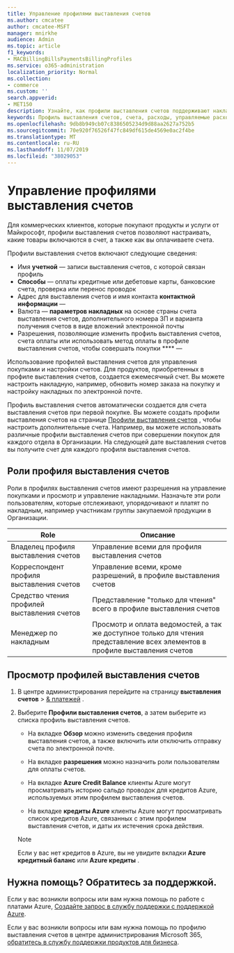 ```yaml
---
title: Управление профилями выставления счетов
ms.author: cmcatee
author: cmcatee-MSFT
manager: mnirkhe
audience: Admin
ms.topic: article
f1_keywords:
- MACBillingBillsPaymentsBillingProfiles
ms.service: o365-administration
localization_priority: Normal
ms.collection:
- commerce
ms.custom: ''
search.appverid:
- MET150
description: Узнайте, как профили выставления счетов поддерживают накладные.
keywords: Профиль выставления счетов, счета, расходы, управляемые расходы
ms.openlocfilehash: 9db8b949cb07c8386505234d9d88aa2627a752b5
ms.sourcegitcommit: 70e920f76526f47fc849df615de4569e0ac2f4be
ms.translationtype: MT
ms.contentlocale: ru-RU
ms.lasthandoff: 11/07/2019
ms.locfileid: "38029053"
---
```

# <a name="manage-billing-profiles"></a>Управление профилями выставления счетов
Для коммерческих клиентов, которые покупают продукты и услуги от Майкрософт, профили выставления счетов позволяют настраивать, какие товары включаются в счет, а также как вы оплачиваете счета.

Профили выставления счетов включают следующие сведения:

- Имя **учетной** &mdash; записи выставления счетов, с которой связан профиль
- **Способы** &mdash; оплаты кредитные или дебетовые карты, банковские счета, проверка или перенос проводок
- Адрес для выставления счетов и имя контакта **контактной информации** &mdash;
- Валюта &mdash; **параметров накладных** на основе страны счета выставления счетов, дополнительного номера ЗП и варианта получения счетов в виде вложений электронной почты
- Разрешения, позволяющие изменить профиль выставления счетов, счета оплаты или использовать метод оплаты в профиле выставления счетов, чтобы совершать покупки **** &mdash;

Использование профилей выставления счетов для управления покупками и настройки счетов. Для продуктов, приобретенных в профиле выставления счетов, создается ежемесячный счет. Вы можете настроить накладную, например, обновить номер заказа на покупку и настройку накладных по электронной почте.

Профиль выставления счетов автоматически создается для счета выставления счетов при первой покупке. Вы можете создать профили выставления счетов на странице <a href="https://go.microsoft.com/fwlink/p/?linkid=2103629" target="_blank">Профили выставления счетов</a> , чтобы настроить дополнительные счета. Например, вы можете использовать различные профили выставления счетов при совершении покупок для каждого отдела в Организации. На следующей дате выставления счетов вы получите счет для каждого профиля выставления счетов.

## <a name="billing-profile-roles"></a>Роли профиля выставления счетов

Роли в профилях выставления счетов имеют разрешения на управление покупками и просмотр и управление накладными. Назначьте эти роли пользователям, которые отслеживают, упорядочивают и платят по накладным, например участникам группы закупаемой продукции в Организации.

| Role                          | Описание                                                                       |
|-----------------------------  |---------------------------------------------------------------------------------  |
| Владелец профиля выставления счетов         | Управление всеми для профиля выставления счетов                                           |
| Корреспондент профиля выставления счетов   | Управление всеми, кроме разрешений, в профиле выставления счетов                         |
| Средство чтения профилей выставления счетов        | Представление "только для чтения" всего в профиле выставления счетов                                 |
| Менеджер по накладным               | Просмотр и оплата ведомостей, а так же доступное только для чтения представление всех элементов в профиле выставления счетов   |

## <a name="view-billing-profiles"></a>Просмотр профилей выставления счетов

1. В центре администрирования перейдите на страницу **выставления счетов** \> <a href="https://go.microsoft.com/fwlink/p/?linkid=848039" target="_blank">& платежей</a> .

2. Выберите **Профили выставления счетов**, а затем выберите из списка профиль выставления счетов.

    - На вкладке **Обзор** можно изменить сведения профиля выставления счетов, а также включить или отключить отправку счета по электронной почте.

    - На вкладке **разрешения** можно назначить роли пользователям для оплаты счетов.

    - На вкладке **Azure Credit Balance** клиенты Azure могут просматривать историю сальдо проводок для кредитов Azure, используемых этим профилем выставления счетов.

    - На вкладке **кредиты Azure** клиенты Azure могут просматривать список кредитов Azure, связанных с этим профилем выставления счетов, и даты их истечения срока действия.

    > [!NOTE]
    > Если у вас нет кредитов в Azure, вы не увидите вкладки **Azure кредитный баланс** или **Azure кредиты** .

## <a name="need-help-contact-support"></a>Нужна помощь? Обратитесь за поддержкой.

Если у вас возникли вопросы или вам нужна помощь по работе с платами Azure, <a href="https://portal.azure.com/#blade/Microsoft_Azure_Support/HelpAndSupportBlade/newsupportrequest" target="_blank">Создайте запрос в службу поддержки с поддержкой Azure</a>.

Если у вас возникли вопросы или вам нужна помощь по профилю выставления счетов в центре администрирования Microsoft 365, [обратитесь в службу поддержки продуктов для бизнеса](https://docs.microsoft.com/office365/admin/contact-support-for-business-products).